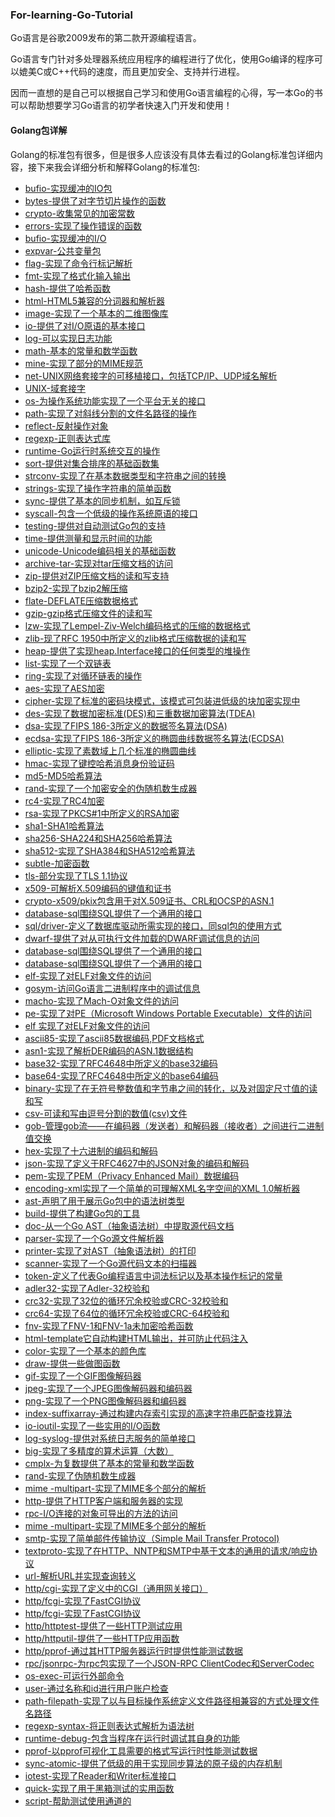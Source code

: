 ### For-learning-Go-Tutorial
Go语言是谷歌2009发布的第二款开源编程语言。

Go语言专门针对多处理器系统应用程序的编程进行了优化，使用Go编译的程序可以媲美C或C++代码的速度，而且更加安全、支持并行进程。

因而一直想的是自己可以根据自己学习和使用Go语言编程的心得，写一本Go的书可以帮助想要学习Go语言的初学者快速入门开发和使用！

#### Golang包详解

Golang的标准包有很多，但是很多人应该没有具体去看过的Golang标准包详细内容，接下来我会详细分析和解释Golang的标准包:

* [bufio-实现缓冲的IO包]()
* [bytes-提供了对字节切片操作的函数]()
* [crypto-收集常见的加密常数]()
* [errors-实现了操作错误的函数]()
* [bufio-实现缓冲的I/O]()
* [expvar-公共变量包]()
* [flag-实现了命令行标记解析]()
* [fmt-实现了格式化输入输出]()
* [hash-提供了哈希函数]()
* [html-HTML5兼容的分词器和解析器]()
* [image-实现了一个基本的二维图像库]()
* [io-提供了对I/O原语的基本接口]()
* [log-可以实现日志功能]()
* [math-基本的常量和数学函数]()
* [mine-实现了部分的MIME规范]()
* [net-UNIX网络套接字的可移植接口，包括TCP/IP、UDP域名解析]()
* [UNIX-域套接字]()
* [os-为操作系统功能实现了一个平台无关的接口]()
* [path-实现了对斜线分割的文件名路径的操作]()
* [reflect-反射操作对象]()
* [regexp-正则表达式库]()
* [runtime-Go运行时系统交互的操作]()
* [sort-提供对集合排序的基础函数集]()
* [strconv-实现了在基本数据类型和字符串之间的转换]()
* [strings-实现了操作字符串的简单函数]()
* [sync-提供了基本的同步机制，如互斥锁]()
* [syscall-包含一个低级的操作系统原语的接口]()
* [testing-提供对自动测试Go包的支持]()
* [time-提供测量和显示时间的功能]()
* [unicode-Unicode编码相关的基础函数]()
* [archive-tar-实现对tar压缩文档的访问]()
* [zip-提供对ZIP压缩文档的读和写支持]()
* [bzip2-实现了bzip2解压缩]()
* [flate-DEFLATE压缩数据格式]()
* [gzip-gzip格式压缩文件的读和写]()
* [lzw-实现了Lempel-Ziv-Welch编码格式的压缩的数据格式]()
* [zlib-现了RFC 1950中所定义的zlib格式压缩数据的读和写]()
* [heap-提供了实现heap.Interface接口的任何类型的堆操作]()
* [list-实现了一个双链表]()
* [ring-实现了对循环链表的操作]()
* [aes-实现了AES加密]()
* [cipher-实现了标准的密码块模式，该模式可包装进低级的块加密实现中]()
* [des-实现了数据加密标准(DES)和三重数据加密算法(TDEA)]()
* [dsa-实现了FIPS 186-3所定义的数据签名算法(DSA)]()
* [ecdsa-实现了FIPS 186-3所定义的椭圆曲线数据签名算法(ECDSA)]()
* [elliptic-实现了素数域上几个标准的椭圆曲线]()
* [hmac-实现了键控哈希消息身份验证码]()
* [md5-MD5哈希算法]()
* [rand-实现了一个加密安全的伪随机数生成器]()
* [rc4-实现了RC4加密]()
* [rsa-实现了PKCS#1中所定义的RSA加密]()
* [sha1-SHA1哈希算法]()
* [sha256-SHA224和SHA256哈希算法]()
* [sha512-实现了SHA384和SHA512哈希算法]()
* [subtle-加密函数]()
* [tls-部分实现了TLS 1.1协议]()
* [x509-可解析X.509编码的键值和证书]()
* [crypto-x509/pkix包含用于对X.509证书、CRL和OCSP的ASN.1]()
* [database-sql围绕SQL提供了一个通用的接口]()
* [sql/driver-定义了数据库驱动所需实现的接口，同sql包的使用方式]()
* [dwarf-提供了对从可执行文件加载的DWARF调试信息的访问]()
* [database-sql围绕SQL提供了一个通用的接口]()
* [database-sql围绕SQL提供了一个通用的接口]()
* [elf-实现了对ELF对象文件的访问]()
* [gosym-访问Go语言二进制程序中的调试信息]()
* [macho-实现了Mach-O对象文件的访问]()
* [pe-实现了对PE（Microsoft Windows Portable Executable）文件的访问]()
* [elf 实现了对ELF对象文件的访问]()
* [ascii85-实现了ascii85数据编码,PDF文档格式]()
* [asn1-实现了解析DER编码的ASN.1数据结构]()
* [base32-实现了RFC4648中所定义的base32编码]()
* [base64-实现了RFC4648中所定义的base64编码]()
* [binary-实现了在无符号整数值和字节串之间的转化，以及对固定尺寸值的读和写]()
* [csv-可读和写由逗号分割的数值(csv)文件]()
* [gob-管理gob流——在编码器（发送者）和解码器（接收者）之间进行二进制值交换]()
* [hex-实现了十六进制的编码和解码]()
* [json-实现了定义于RFC4627中的JSON对象的编码和解码]()
* [pem-实现了PEM（Privacy Enhanced Mail）数据编码]()
* [encoding-xml实现了一个简单的可理解XML名字空间的XML 1.0解析器]()
* [ast-声明了用于展示Go包中的语法树类型]()
* [build-提供了构建Go包的工具]()
* [doc-从一个Go AST（抽象语法树）中提取源代码文档]()
* [parser-实现了一个Go源文件解析器]()
* [printer-实现了对AST（抽象语法树）的打印]()
* [scanner-实现了一个Go源代码文本的扫描器]()
* [token-定义了代表Go编程语言中词法标记以及基本操作标记的常量]()
* [adler32-实现了Adler-32校验和]()
* [crc32-实现了32位的循环冗余校验或CRC-32校验和]()
* [crc64-实现了64位的循环冗余校验或CRC-64校验和]()
* [fnv-实现了FNV-1和FNV-1a未加密哈希函数]()
* [html-template它自动构建HTML输出，并可防止代码注入]()
* [color-实现了一个基本的颜色库]()
* [draw-提供一些做图函数]()
* [gif-实现了一个GIF图像解码器]()
* [jpeg-实现了一个JPEG图像解码器和编码器]()
* [png-实现了一个PNG图像解码器和编码器]()
* [index-suffixarray-通过构建内存索引实现的高速字符串匹配查找算法]()
* [io-ioutil-实现了一些实用的I/O函数]()
* [log-syslog-提供对系统日志服务的简单接口]()
* [big-实现了多精度的算术运算（大数）]()
* [cmplx-为复数提供了基本的常量和数学函数]()
* [rand-实现了伪随机数生成器]()
* [mime -multipart-实现了MIME多个部分的解析]()
* [http-提供了HTTP客户端和服务器的实现]()
* [rpc-I/O连接的对象可导出的方法的访问]()
* [mime -multipart-实现了MIME多个部分的解析]()
* [smtp-实现了简单邮件传输协议（Simple Mail Transfer Protocol)]()
* [textproto-实现了在HTTP、NNTP和SMTP中基于文本的通用的请求/响应协议]()
* [url-解析URL并实现查询转义]()
* [http/cgi-实现了定义中的CGI（通用网关接口）]()
* [http/fcgi-实现了FastCGI协议]()
* [http/fcgi-实现了FastCGI协议]()
* [http/httptest-提供了一些HTTP测试应用]()
* [http/httputil-提供了一些HTTP应用函数]()
* [http/pprof-通过其HTTP服务器运行时提供性能测试数据]()
* [rpc/jsonrpc-为rpc包实现了一个JSON-RPC ClientCodec和ServerCodec]()
* [os-exec-可运行外部命令]()
* [user-通过名称和id进行用户账户检查]()
* [path-filepath-实现了以与目标操作系统定义文件路径相兼容的方式处理文件名路径]()
* [regexp-syntax-将正则表达式解析为语法树]()
* [runtime-debug-包含当程序在运行时调试其自身的功能]()
* [pprof-以pprof可视化工具需要的格式写运行时性能测试数据]()
* [sync-atomic-提供了低级的用于实现同步算法的原子级的内存机制]()
* [iotest-实现了Reader和Writer标准接口]()
* [quick-实现了用于黑箱测试的实用函数]()
* [script-帮助测试使用通道的]()











